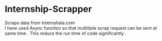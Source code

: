 # Internship-Scrapper
Scraps data from Internshala.com 
<br>
I have used Async function so that multitiple scrap request can be sent at same time . This reduce the run time of code significantly .
